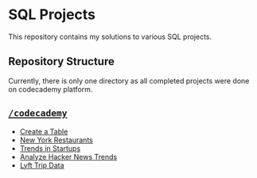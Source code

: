 # SQL Projects

This repository contains my solutions to various SQL projects.

## Repository Structure

Currently, there is only one directory as all completed projects were done on codecademy platform.

## [`/codecademy`](https://github.com/ErikaDva/SQL-projects/tree/main/codecademy)

- [Create a Table](https://github.com/ErikaDva/SQL-projects/blob/main/codecademy/Project1_Create-a-Table.sql)
- [New York Restaurants](https://github.com/ErikaDva/SQL-projects/blob/main/codecademy/Project2_New-York-Restaurants.sql)
- [Trends in Startups](https://github.com/ErikaDva/SQL-projects/blob/main/codecademy/Project3_Trends-in-Startups.sql)
- [Analyze Hacker News Trends](https://github.com/ErikaDva/SQL-projects/blob/main/codecademy/Project4_Analyze-Hacker-News-Trends.sql)
- [Lyft Trip Data](https://github.com/ErikaDva/SQL-projects/blob/main/codecademy/Project5_Lyft-Trip-Data.sql)
